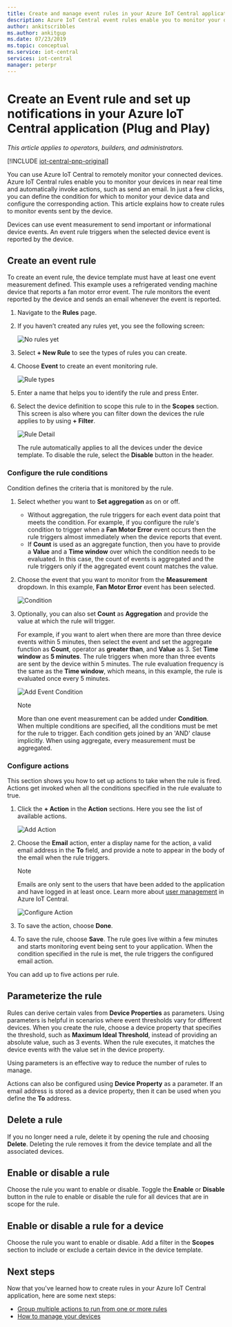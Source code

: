 ```yaml
---
title: Create and manage event rules in your Azure IoT Central application | Microsoft Docs
description: Azure IoT Central event rules enable you to monitor your devices in near real time and to automatically invoke actions, such as sending an email, when the rule triggers.
author: ankitscribbles
ms.author: ankitgup
ms.date: 07/23/2019
ms.topic: conceptual
ms.service: iot-central
services: iot-central
manager: peterpr
---
```


# Create an Event rule and set up notifications in your Azure IoT Central application (Plug and Play)

*This article applies to operators, builders, and administrators.*

[!INCLUDE [iot-central-pnp-original](../../includes/iot-central-pnp-original-note.md)]

You can use Azure IoT Central to remotely monitor your connected devices. Azure IoT Central rules enable you to monitor your devices in near real time and automatically invoke actions, such as send an email. In just a few clicks, you can define the condition for which to monitor your device data and configure the corresponding action. This article explains how to create rules to monitor events sent by the device.

Devices can use event measurement to send important or informational device events. An event rule triggers when the selected device event is reported by the device.

## Create an event rule

To create an event rule, the device template must have at least one event measurement defined. This example uses a refrigerated vending machine device that reports a fan motor error event. The rule monitors the event reported by the device and sends an email whenever the event is reported.

1. Navigate to the **Rules** page.

1. If you haven’t created any rules yet, you see the following screen:

    ![No rules yet](media/howto-create-event-rules-pnp/rules-landing-page1.png)

1. Select **+ New Rule** to see the types of rules you can create.

1. Choose **Event** to create an event monitoring rule.

    ![Rule types](media/howto-create-event-rules-pnp/rule-types1.png)

1. Enter a name that helps you to identify the rule and press Enter.

1. Select the device definition to scope this rule to in the **Scopes** section. This screen is also where you can filter down the devices the rule applies to by using **+ Filter**.

   ![Rule Detail](media/howto-create-event-rules-pnp/rule-detail1.png)

    The rule automatically applies to all the devices under the device template.
    To disable the rule, select the **Disable** button in the header.

### Configure the rule conditions

Condition defines the criteria that is monitored by the rule.

1. Select whether you want to **Set aggregation** as on or off.

   - Without aggregation, the rule triggers for each event data point that meets the condition. For example, if you configure the rule's condition to trigger when a **Fan Motor Error** event occurs then the rule triggers almost immediately when the device reports that event.
   - If **Count** is used as an aggregate function, then you have to  provide a **Value** and a **Time window** over which the condition needs to be evaluated. In this case, the count of events is aggregated and the rule triggers only if the aggregated event count matches the value.

1. Choose the event that you want to monitor from the **Measurement** dropdown. In this example, **Fan Motor Error** event has been selected.

   ![Condition](media/howto-create-event-rules-pnp/condition-filled-out1.png)

1. Optionally, you can also set **Count** as **Aggregation** and provide the value at which the rule will trigger.

     For example, if you want to alert when there are more than three device events within 5 minutes, then select the event and set the aggregate function as **Count**,  operator as **greater than**, and **Value** as 3. Set **Time window** as **5 minutes**. The rule triggers when more than three events are sent by the device within 5 minutes. The rule evaluation frequency is the same as the **Time window**, which means, in this example, the rule is evaluated once every 5 minutes.

     ![Add Event Condition](media/howto-create-event-rules-pnp/aggregate-condition-filled-out1.png)

     >[!NOTE]
     >More than one event measurement can be added under **Condition**. When multiple conditions are specified, all the conditions must be met for the rule to trigger. Each condition gets joined by an 'AND' clause implicitly. When using aggregate, every measurement must be aggregated.

### Configure actions

This section shows you how to set up actions to take when the rule is fired. Actions get invoked when all the conditions specified in the rule evaluate to true.

1. Click the **+ Action** in the **Action** sections. Here you see the list of available actions.  

    ![Add Action](media/howto-create-event-rules-pnp/add-action1.png)

1. Choose the **Email** action, enter a display name for the action, a valid email address in the **To** field, and provide a note to appear in the body of the email when the rule triggers.

    > [!NOTE]
    > Emails are only sent to the users that have been added to the application and have logged in at least once. Learn more about [user management](howto-administer.md?toc=/azure/iot-central-pnp/toc.json&bc=/azure/iot-central-pnp/breadcrumb/toc.json) in Azure IoT Central.

   ![Configure Action](media/howto-create-event-rules-pnp/configure-action1.png)

1. To save the action, choose **Done**.

1. To save the rule, choose **Save**. The rule goes live within a few minutes and starts monitoring event being sent to your application. When the condition specified in the rule is met, the rule triggers the configured email action.

You can add up to five actions per rule.

## Parameterize the rule

Rules can derive certain vales from **Device Properties** as parameters. Using parameters is helpful in scenarios where event thresholds vary for different devices. When you create the rule, choose a device property that specifies the threshold, such as **Maximum Ideal Threshold**, instead of providing an absolute value, such as 3 events. When the rule executes, it matches the device events with the value set in the device property.

Using parameters is an effective way to reduce the number of rules to manage.

Actions can also be configured using **Device Property** as a parameter. If an email address is stored as a device property, then it can be used when you define the **To** address.

## Delete a rule

If you no longer need a rule, delete it by opening the rule and choosing **Delete**. Deleting the rule removes it from the device template and all the associated devices.

## Enable or disable a rule

Choose the rule you want to enable or disable. Toggle the **Enable** or **Disable** button in the rule to enable or disable the rule for all devices that are in scope for the rule.

## Enable or disable a rule for a device

Choose the rule you want to enable or disable. Add a filter in the **Scopes** section to include or exclude a certain device in the device template.

## Next steps

Now that you've learned how to create rules in your Azure IoT Central application, here are some next steps:

- [Group multiple actions to run from one or more rules](howto-use-action-groups-pnp.md?toc=/azure/iot-central-pnp/toc.json&bc=/azure/iot-central-pnp/breadcrumb/toc.json)
- [How to manage your devices](howto-manage-devices-pnp.md?toc=/azure/iot-central-pnp/toc.json&bc=/azure/iot-central-pnp/breadcrumb/toc.json)

